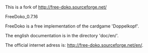 This is a fork of http://free-doko.sourceforge.net/

FreeDoko_0.7.16


FreeDoko is a free implementation of the cardgame 'Doppelkopf'.

The english documentation is in the directory 'doc/en/'.

The official internet adress is: http://free-doko.sourceforge.net/en/.
